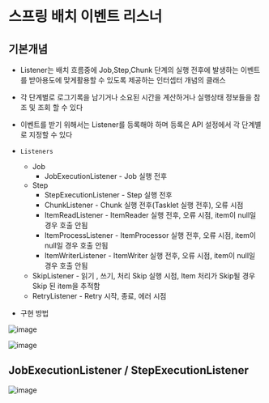 # 스프링 배치 이벤트 리스너
## 기본개념
- Listener는 배치 흐름중에 Job,Step,Chunk 단계의 실행 전후에 발생하는 이벤트를 받아용도에 맞게활용할 수 있도록 제공하는 인터셉터 개념의 클래스
- 각 단계별로 로그기록을 남기거나 소요된 시간을 계산하거나 실행상태 정보들을 참조 및 조회 할 수 있다
- 이벤트를 받기 위해서는 Listener를 등록해야 하며 등록은 API 설정에서 각 단계별로 지정할 수 있다
- `Listeners`
  - Job
    - JobExecutionListener - Job 실행 전후
  - Step
    - StepExecutionListener - Step 실행 전후
    - ChunkListener - Chunk 실행 전후(Tasklet 실행 전후), 오류 시점
    - ItemReadListener - ItemReader 실행 전후, 오류 시점, item이 null일 경우 호출 안됨
    - ItemProcessListener - ItemProcessor 실행 전후, 오류 시점, item이 null일 경우 호출 안됨
    - ItemWriterListener - ItemWriter 실행 전후, 오류 시점, item이 null일 경우 호출 안됨
  - SkipListener - 읽기 , 쓰기, 처리 Skip 실행 시점, Item 처리가 Skip될 경우 Skip 된 item을 추적함
  - RetryListener - Retry 시작, 종료, 에러 시점

- 구현 방법


![image](https://user-images.githubusercontent.com/40031858/161914232-8e7a4050-50d5-47cf-a71e-c4e8618da4c3.png)


![image](https://user-images.githubusercontent.com/40031858/161914299-42a4db12-6638-4adf-908b-ba4c9ed6aaef.png)


## JobExecutionListener / StepExecutionListener

![image](https://user-images.githubusercontent.com/40031858/161918347-b4136b38-3208-458d-bae2-bc4ac2685a95.png)

